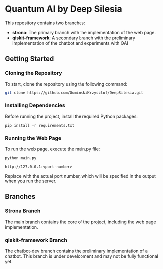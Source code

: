 # Quantum AI by Deep Silesia

This repository contains two branches:

- **strona**: The primary branch with the implementation of the web page.
- **qiskit-framework**: A secondary branch with the preliminary implementation of the chatbot and experiments with QAI

## Getting Started

### Cloning the Repository

To start, clone the repository using the following command:

```bash
git clone https://github.com/GuminskiKrzysztof/DeepSilesia.git
```

### Installing Dependencies

Before running the project, install the required Python packages:
```
pip install -r requirements.txt
```
### Running the Web Page
To run the web page, execute the main.py file:
```
python main.py
```
```
http://127.0.0.1:<port-number>
```
Replace <port-number> with the actual port number, which will be specified in the output when you run the server.

## Branches
### Strona Branch 
The main branch contains the core of the project, including the web page implementation.

### qiskit-framework Branch
The chatbot-dev branch contains the preliminary implementation of a chatbot. This branch is under development and may not be fully functional yet. 
